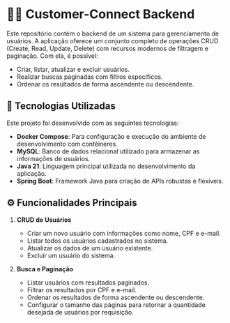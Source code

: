 # 🧑‍💻 Customer-Connect Backend

Este repositório contém o backend de um sistema para gerenciamento de usuários. A aplicação oferece um conjunto completo de operações CRUD (Create, Read, Update, Delete) com recursos modernos de filtragem e paginação. Com ela, é possível:

- Criar, listar, atualizar e excluir usuários.
- Realizar buscas paginadas com filtros específicos.
- Ordenar os resultados de forma ascendente ou descendente.

## 🚀 Tecnologias Utilizadas

Este projeto foi desenvolvido com as seguintes tecnologias:

- **Docker Compose**: Para configuração e execução do ambiente de desenvolvimento com contêineres.
- **MySQL**: Banco de dados relacional utilizado para armazenar as informações de usuários.
- **Java 21**: Linguagem principal utilizada no desenvolvimento da aplicação.
- **Spring Boot**: Framework Java para criação de APIs robustas e flexíveis.

## ⚙️ Funcionalidades Principais

1. **CRUD de Usuários**

   - Criar um novo usuário com informações como nome, CPF e e-mail.
   - Listar todos os usuários cadastrados no sistema.
   - Atualizar os dados de um usuário existente.
   - Excluir um usuário do sistema.

2. **Busca e Paginação**

   - Listar usuários com resultados paginados.
   - Filtrar os resultados por CPF e e-mail.
   - Ordenar os resultados de forma ascendente ou descendente.
   - Configurar o tamanho das páginas para retornar a quantidade desejada de usuários por requisição.

